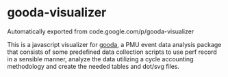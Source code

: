 # gooda-visualizer
Automatically exported from code.google.com/p/gooda-visualizer

This is a javascript visualizer for [gooda](https://github.com/David-Levinthal/gooda), a PMU event data analysis package that consists of some predefined data collection scripts to use perf record in a sensible manner, analyze the data utilizing a cycle accounting methodology and create the needed tables and dot/svg files. 
